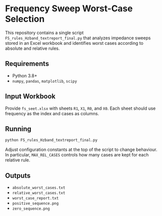 # Frequency Sweep Worst-Case Selection

This repository contains a single script `FS_rules_Hzband_textreport_final.py` that analyzes impedance sweeps stored in an Excel workbook and identifies worst cases according to absolute and relative rules.

## Requirements

- Python 3.8+
- `numpy`, `pandas`, `matplotlib`, `scipy`

## Input Workbook

Provide `fs_seet.xlsx` with sheets `R1`, `X1`, `R0`, and `X0`. Each sheet should use frequency as the index and cases as columns.

## Running

```bash
python FS_rules_Hzband_textreport_final.py
```

Adjust configuration constants at the top of the script to change behaviour. In particular, `MAX_REL_CASES` controls how many cases are kept for each relative rule.

## Outputs

- `absolute_worst_cases.txt`
- `relative_worst_cases.txt`
- `worst_case_report.txt`
- `positive_sequence.png`
- `zero_sequence.png`
